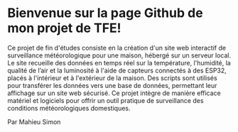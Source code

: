 # Bienvenue sur la page Github de mon projet de TFE!

Ce projet de fin d'études consiste en la création d'un site web interactif de surveillance météorologique pour une maison, hébergé sur un serveur local. Le site recueille des données en temps réel sur la température, l'humidité, la qualité de l’air et la luminosité à l'aide de capteurs connectés à des ESP32, placés à l'intérieur et à l'extérieur de la maison. Des scripts sont utilisés pour transférer les données vers une base de données, permettant leur affichage sur un site web sécurisé. Ce projet intègre de manière efficace matériel et logiciels pour offrir un outil pratique de surveillance des conditions météorologiques domestiques.

Par Mahieu Simon
